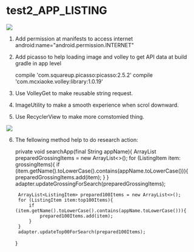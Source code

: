 # test2_APP_LISTING

![](http://i.giphy.com/l0ExgYC7VAPq036ak.gif)

1. Add permission at manifests to access internet
   android:name="android.permission.INTERNET"

2. Add picasso to help loading image and volley to get API data at build gradle in app level

   compile 'com.squareup.picasso:picasso:2.5.2'
   compile 'com.mcxiaoke.volley:library:1.0.19'
   
3. Use VolleyGet to make reusable string request.
4. ImageUtility to make a smooth experience when scrol downward.
5. Use RecyclerView to make more comstomied thing.

![](http://i.giphy.com/26gssW7z21eqZ1Uzu.gif)

6. The fellowing method help to do research action:

   private void searchApp(final String appName){
        ArrayList<ListingItem> preparedGrossingItems = new ArrayList<>();
        for (ListingItem item: grossingItems){
            if (item.getName().toLowerCase().contains(appName.toLowerCase())){
                preparedGrossingItems.add(item);
            }
        }
        adapter.updateGrossingForSearch(preparedGrossingItems);

        ArrayList<ListingItem> prepared100Items = new ArrayList<>();
        for (ListingItem item:top100Items){
            if (item.getName().toLowerCase().contains(appName.toLowerCase())){
                prepared100Items.add(item);
            }
        }
        adapter.updateTop00ForSearch(prepared100Items);

    }
